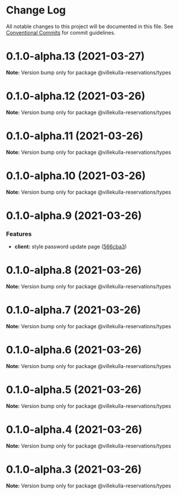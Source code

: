 # Change Log

All notable changes to this project will be documented in this file.
See [Conventional Commits](https://conventionalcommits.org) for commit guidelines.

# 0.1.0-alpha.13 (2021-03-27)

**Note:** Version bump only for package @villekulla-reservations/types





# 0.1.0-alpha.12 (2021-03-26)

**Note:** Version bump only for package @villekulla-reservations/types





# 0.1.0-alpha.11 (2021-03-26)

**Note:** Version bump only for package @villekulla-reservations/types





# 0.1.0-alpha.10 (2021-03-26)

**Note:** Version bump only for package @villekulla-reservations/types





# 0.1.0-alpha.9 (2021-03-26)


### Features

* **client:** style password update page ([566cba3](https://github.com/herschel666/villekulla-reservations/commit/566cba3eb8320228194a20336bdb1d1472f08eea))





# 0.1.0-alpha.8 (2021-03-26)

**Note:** Version bump only for package @villekulla-reservations/types





# 0.1.0-alpha.7 (2021-03-26)

**Note:** Version bump only for package @villekulla-reservations/types





# 0.1.0-alpha.6 (2021-03-26)

**Note:** Version bump only for package @villekulla-reservations/types





# 0.1.0-alpha.5 (2021-03-26)

**Note:** Version bump only for package @villekulla-reservations/types





# 0.1.0-alpha.4 (2021-03-26)

**Note:** Version bump only for package @villekulla-reservations/types





# 0.1.0-alpha.3 (2021-03-26)

**Note:** Version bump only for package @villekulla-reservations/types

